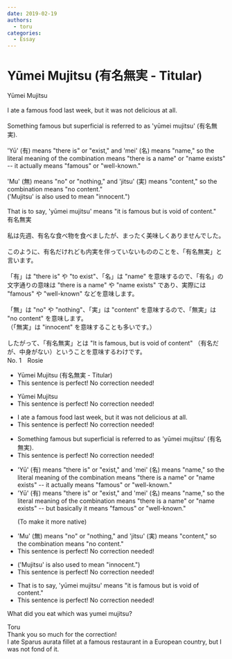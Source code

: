 ```yaml
---
date: 2019-02-19
authors:
  - toru
categories:
  - Essay
---
```


<h1 id="subject_show">Yūmei Mujitsu (有名無実 - Titular)</h1>
<div class="date" hidden>Feb 19, 2019 22:52</div>
<div id="post"><div id="body_show_ori">
Yūmei Mujitsu<br/><br/>I ate a famous food last week, but it was not delicious at all.<br/><br/>Something famous but superficial is referred to as 'yūmei mujitsu' (有名無実).<br/><br/>'Yū' (有) means "there is" or "exist," and 'mei' (名) means "name," so the literal meaning of the combination means "there is a name" or "name exists" -- it actually means "famous" or "well-known."<br/><br/> 'Mu' (無) means "no" or "nothing," and 'jitsu' (実) means "content," so the combination means "no content."<br/>('Mujitsu' is also used to mean "innocent.")<br/><br/>That is to say, 'yūmei mujitsu' means "it is famous but is void of content."
</div></div>

<!-- more -->

<div id="post_ja"><div id="body_show_mo">
有名無実<br/><br/>私は先週、有名な食べ物を食べましたが、まったく美味しくありませんでした。<br/><br/>このように、有名だけれども内実を伴っていないもののことを、「有名無実」と言います。<br/><br/>「有」は "there is" や "to exist"、「名」は "name" を意味するので、「有名」の文字通りの意味は "there is a name" や "name exists" であり、実際には "famous" や "well-known" などを意味します。<br/><br/>「無」は "no" や "nothing"、「実」は "content" を意味するので、「無実」は "no content" を意味します。<br/>（「無実」は "innocent" を意味することも多いです。）<br/><br/>したがって、「有名無実」とは "It is famous, but is void of content" （有名だが、中身がない）ということを意味するわけです。
</div></div>
<div id="block"><div class="first_name"> No. 1　<span class="just_name">Rosie</span></div><div id="block2">
<ul class="correction_field">
<li class="incorrect">Yūmei Mujitsu (有名無実 - Titular)</li>
<li class="corrected perfect">This sentence is perfect! No correction needed!</li>
</ul>
<ul class="correction_field">
<li class="incorrect">Yūmei Mujitsu</li>
<li class="corrected perfect">This sentence is perfect! No correction needed!</li>
</ul>
<ul class="correction_field">
<li class="incorrect">I ate a famous food last week, but it was not delicious at all.</li>
<li class="corrected perfect">This sentence is perfect! No correction needed!</li>
</ul>
<ul class="correction_field">
<li class="incorrect">Something famous but superficial is referred to as 'yūmei mujitsu' (有名無実).</li>
<li class="corrected perfect">This sentence is perfect! No correction needed!</li>
</ul>
<ul class="correction_field">
<li class="incorrect">'Yū' (有) means "there is" or "exist," and 'mei' (名) means "name," so the literal meaning of the combination means "there is a name" or "name exists" -- it actually means "famous" or "well-known."</li>
<li class="corrected correct">
'Yū' (有) means "there is" or "exist," and 'mei' (名) means "name," so the literal meaning of the combination means "there is a name" or "name exists" -- <span class="f_red">but basically it</span> means "famous" or "well-known."
<p class="correction_comment">(To make it more native)</p>
</li>
</ul>
<ul class="correction_field">
<li class="incorrect">'Mu' (無) means "no" or "nothing," and 'jitsu' (実) means "content," so the combination means "no content."</li>
<li class="corrected perfect">This sentence is perfect! No correction needed!</li>
</ul>
<ul class="correction_field">
<li class="incorrect">('Mujitsu' is also used to mean "innocent.")</li>
<li class="corrected perfect">This sentence is perfect! No correction needed!</li>
</ul>
<ul class="correction_field">
<li class="incorrect">That is to say, 'yūmei mujitsu' means "it is famous but is void of content."</li>
<li class="corrected perfect">This sentence is perfect! No correction needed!</li>
</ul>
<p class="comment_small">
 What did you eat which was yumei mujitsu?
</p>

</div><div class="name"><span class="just_name">Toru</span><br>
Thank you so much for the correction!<br/>I ate Sparus aurata fillet at a famous restaurant in a European country, but I was not fond of it.
</div>
</div>
